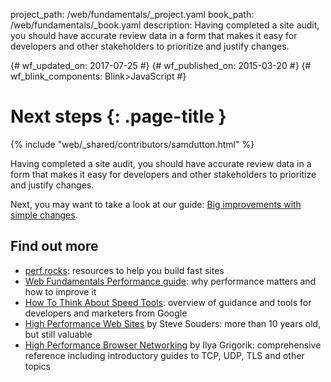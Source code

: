 project_path: /web/fundamentals/_project.yaml
book_path: /web/fundamentals/_book.yaml
description: Having completed a site audit, you should have accurate review data in a form that makes it easy for developers and other stakeholders to prioritize and justify changes.

{# wf_updated_on: 2017-07-25 #}
{# wf_published_on: 2015-03-20 #}
{# wf_blink_components: Blink>JavaScript #}

# Next steps {: .page-title }

{% include "web/_shared/contributors/samdutton.html" %}


Having completed a site audit, you should have accurate review data in a form that makes it easy for developers and other stakeholders to prioritize and justify changes.

Next, you may want to take a look at our guide: [Big improvements with simple changes](https://docs.google.com/document/d/1Pk9W5uitZySdhfRZq5Yjrr24B5eW-XzXzcIv9ZHIsfk/edit#).

## Find out more

+ [perf.rocks](http://perf.rocks/articles/`): resources to help you build fast sites
+ [Web Fundamentals Performance guide](https://developers.google.com/web/fundamentals/performance): why performance matters and how to improve it
+ [How To Think About Speed Tools](https://developers.google.com/web/fundamentals/performance/speed-tools/): overview of guidance and tools for developers and marketers from Google
+ [High Performance Web Sites](http://stevesouders.com/hpws/) by Steve Souders: more than 10 years old, but still valuable
+ [High Performance Browser Networking](https://hpbn.co/) by Ilya Grigorik: comprehensive reference including introductory guides to TCP, UDP, TLS and other topics
